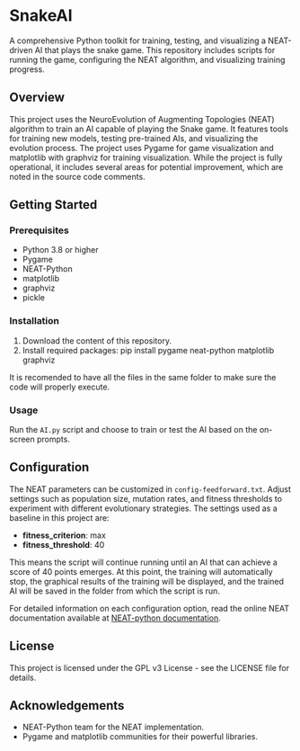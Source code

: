 # SnakeAI
A comprehensive Python toolkit for training, testing, and visualizing a NEAT-driven AI that plays the snake game. This repository includes scripts for running the game, configuring the NEAT algorithm, and visualizing training progress.

## Overview
This project uses the NeuroEvolution of Augmenting Topologies (NEAT) algorithm to train an AI capable of playing the Snake game. It features tools for training new models, testing pre-trained AIs, and visualizing the evolution process. The project uses Pygame for game visualization and matplotlib with graphviz for training visualization.
While the project is fully operational, it includes several areas for potential improvement, which are noted in the source code comments. 

## Getting Started
### Prerequisites
- Python 3.8 or higher
- Pygame
- NEAT-Python
- matplotlib
- graphviz
- pickle

### Installation
1. Download the content of this repository.
2. Install required packages: 
pip install pygame neat-python matplotlib graphviz

It is recomended to have all the files in the same folder to make sure the code will properly execute.

### Usage
Run the `AI.py` script and choose to train or test the AI based on the on-screen prompts.

## Configuration
The NEAT parameters can be customized in `config-feedforward.txt`. Adjust settings such as population size, mutation rates, and fitness thresholds to experiment with different evolutionary strategies. The settings used as a baseline in this project are:

- **fitness_criterion**: max
- **fitness_threshold**: 40

This means the script will continue running until an AI that can achieve a score of 40 points emerges. At this point, the training will automatically stop, the graphical results of the training will be displayed, and the trained AI will be saved in the folder from which the script is run.

For detailed information on each configuration option, read the online NEAT documentation available at [NEAT-python documentation](https://neat-python.readthedocs.io/en/latest/config_file.html).

## License
This project is licensed under the GPL v3 License - see the LICENSE file for details.

## Acknowledgements
- NEAT-Python team for the NEAT implementation.
- Pygame and matplotlib communities for their powerful libraries.
